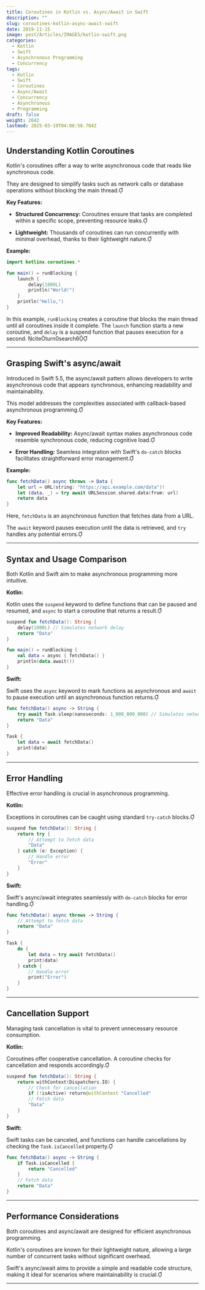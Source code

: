 ```yaml
---
title: Coroutines in Kotlin vs. Async/Await in Swift
description: ""
slug: coroutines-kotlin-async-await-swift
date: 2019-11-15
image: post/Articles/IMAGES/kotlin-swift.png
categories:
  - Kotlin
  - Swift
  - Asynchronous Programming
  - Concurrency
tags:
  - Kotlin
  - Swift
  - Coroutines
  - Async/Await
  - Concurrency
  - Asynchronous
  - Programming
draft: false
weight: 2642
lastmod: 2025-03-19T04:08:58.704Z
---
```

<!-- 
# Coroutines in Kotlin vs. Async/Await in Swift: A Comparative Analysis

In the ever-evolving landscape of programming languages, handling asynchronous tasks efficiently is paramount. Both Kotlin and Swift have introduced robust solutions to tackle this challenge: **Kotlin Coroutines** and **Swift's async/await**. Let's dive into a comparative analysis of these concurrency models, exploring their syntax, error handling, cancellation mechanisms, and more.

--- -->

## Understanding Kotlin Coroutines

Kotlin's coroutines offer a way to write asynchronous code that reads like synchronous code.

They are designed to simplify tasks such as network calls or database operations without blocking the main thread.

**Key Features:**

* **Structured Concurrency:** Coroutines ensure that tasks are completed within a specific scope, preventing resource leaks.

* **Lightweight:** Thousands of coroutines can run concurrently with minimal overhead, thanks to their lightweight nature.

**Example:**

```kotlin
import kotlinx.coroutines.*

fun main() = runBlocking {
    launch {
        delay(1000L)
        println("World!")
    }
    println("Hello,")
}
```

In this example, `runBlocking` creates a coroutine that blocks the main thread until all coroutines inside it complete. The `launch` function starts a new coroutine, and `delay` is a suspend function that pauses execution for a second. citeturn0search6

***

## Grasping Swift's async/await

Introduced in Swift 5.5, the async/await pattern allows developers to write asynchronous code that appears synchronous, enhancing readability and maintainability.

This model addresses the complexities associated with callback-based asynchronous programming.

**Key Features:**

* **Improved Readability:** Async/await syntax makes asynchronous code resemble synchronous code, reducing cognitive load.

* **Error Handling:** Seamless integration with Swift's `do-catch` blocks facilitates straightforward error management.

**Example:**

```swift
func fetchData() async throws -> Data {
    let url = URL(string: "https://api.example.com/data")!
    let (data, _) = try await URLSession.shared.data(from: url)
    return data
}
```

Here, `fetchData` is an asynchronous function that fetches data from a URL.

The `await` keyword pauses execution until the data is retrieved, and `try` handles any potential errors.

***

## Syntax and Usage Comparison

Both Kotlin and Swift aim to make asynchronous programming more intuitive.

**Kotlin:**

Kotlin uses the `suspend` keyword to define functions that can be paused and resumed, and `async` to start a coroutine that returns a result.

```kotlin
suspend fun fetchData(): String {
    delay(1000L) // Simulates network delay
    return "Data"
}

fun main() = runBlocking {
    val data = async { fetchData() }
    println(data.await())
}
```

**Swift:**

Swift uses the `async` keyword to mark functions as asynchronous and `await` to pause execution until an asynchronous function returns.

```swift
func fetchData() async -> String {
    try await Task.sleep(nanoseconds: 1_000_000_000) // Simulates network delay
    return "Data"
}

Task {
    let data = await fetchData()
    print(data)
}
```

***

## Error Handling

Effective error handling is crucial in asynchronous programming.

**Kotlin:**

Exceptions in coroutines can be caught using standard `try-catch` blocks.

```kotlin
suspend fun fetchData(): String {
    return try {
        // Attempt to fetch data
        "Data"
    } catch (e: Exception) {
        // Handle error
        "Error"
    }
}
```

**Swift:**

Swift's async/await integrates seamlessly with `do-catch` blocks for error handling.

```swift
func fetchData() async throws -> String {
    // Attempt to fetch data
    return "Data"
}

Task {
    do {
        let data = try await fetchData()
        print(data)
    } catch {
        // Handle error
        print("Error")
    }
}
```

***

## Cancellation Support

Managing task cancellation is vital to prevent unnecessary resource consumption.

**Kotlin:**

Coroutines offer cooperative cancellation. A coroutine checks for cancellation and responds accordingly.

```kotlin
suspend fun fetchData(): String {
    return withContext(Dispatchers.IO) {
        // Check for cancellation
        if (!isActive) return@withContext "Cancelled"
        // Fetch data
        "Data"
    }
}
```

**Swift:**

Swift tasks can be canceled, and functions can handle cancellations by checking the `Task.isCancelled` property.

```swift
func fetchData() async -> String {
    if Task.isCancelled {
        return "Cancelled"
    }
    // Fetch data
    return "Data"
}
```

***

## Performance Considerations

Both coroutines and async/await are designed for efficient asynchronous programming.

Kotlin's coroutines are known for their lightweight nature, allowing a large number of concurrent tasks without significant overhead.

Swift's async/await aims to provide a simple and readable code structure, making it ideal for scenarios where maintainability is crucial.

***

<!-- ## Conclusion

Kotlin's coroutines and Swift's async/await both offer powerful tools for handling asynchronous programming, each with its own set of features and nuances. Understanding their differences and similarities can help developers choose the right tool for their specific use cases, leading to more efficient and maintainable codebases.

--- -->

<!-- 
## Key Ideas

| Key Idea             | Summary                                                                                 |
|----------------------|-----------------------------------------------------------------------------------------|
| Structured Concurrency | Both Kotlin coroutines and Swift's async/await provide structured concurrency, ensuring tasks are completed within a specific scope.  -->
